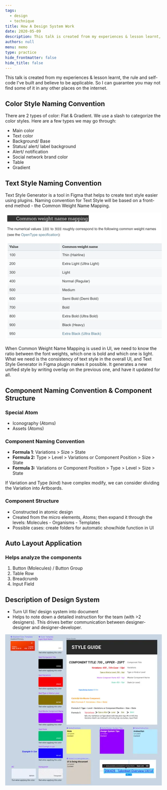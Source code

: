 ```yaml
---
tags: 
  - design
  - technique
title: How A Design System Work
date: 2020-05-09
description: This talk is created from my experiences & lesson learnt, the rule and self-code I've built and believe to be applicable. So I can guarantee you may not find some of it in any other places on the internet.
authors: null
menu: memo
type: practice
hide_frontmatter: false
hide_title: false
---
```


This talk is created from my experiences & lesson learnt, the rule and self-code I've built and believe to be applicable. So I can guarantee you may not find some of it in any other places on the internet.

## Color Style Naming Convention
There are 2 types of color: Flat & Gradient. We use a slash to categorize the color styles. Here are a few types we may go through:
* Main color
* Text color
* Background/ Base
* Status/ alert/ label background
* Alert/ notification
* Social network brand color
* Table
* Gradient

## Text Style Naming Convention
Text Style Generator is a tool in Figma that helps to create text style easier using plugins. Naming convention for Text Style will be based on a front-end method - the Common Weight Name Mapping.

![](assets/how-a-design-system-work_eb3f1f53df6e5919ae30528c764a27ee_md5.webp)

When Common Weight Name Mapping is used in UI, we need to know the ratio between the font weights, which one is bold and which one is light. What we need is the consistency of text style in the overall UI, and Text Style Generator in Figma plugin makes it possible. It generates a new unified style by writing overlay on the previous one, and have it updated for all.

## Component Naming Convention & Component Structure

### Special Atom
* Iconography (Atoms)
* Assets (Atoms)

### Component Naming Convention
* **Formula 1**: Variations > Size > State
* **Formula 2:** Type > Level > Variations or Component Position > Size > State
* **Formula 3:** Variations or Component Position > Type > Level > Size > State

If Variation and Type (kind) have complex modify, we can consider dividing the Variation into Artboards.

### Component Structure
* Constructed in atomic design
* Created from the micro elements, Atoms; then expand it through the levels: Molecules - Organisms - Templates
* Possible cases: create folders for automatic show/hide function in UI

## Auto Layout Application

### Helps analyze the components
1. Button (Molecules) / Button Group
2. Table Row
3. Breadcrumb
4. Input Field

## Description of Design System
* Turn UI file/ design system into document
* Helps to note down a detailed instruction for the team (with >2 designers). This drives better communication between designer-designer and designer-developer.

![](assets/how-a-design-system-work_462d264e13a03129c48869ecadc606ed_md5.webp)
